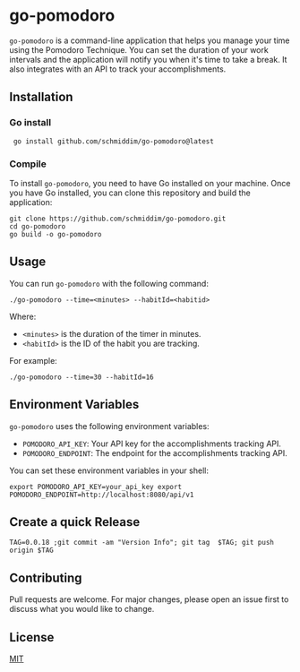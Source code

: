 # go-pomodoro

`go-pomodoro` is a command-line application that helps you manage your time using the Pomodoro Technique. You can set
the duration of your work intervals and the application will notify you when it's time to take a break. It also
integrates with an API to track your accomplishments.

## Installation
### Go install
```shell
 go install github.com/schmiddim/go-pomodoro@latest
```

### Compile
To install `go-pomodoro`, you need to have Go installed on your machine. Once you have Go installed, you can clone this
repository and build the application:

```shell 
git clone https://github.com/schmiddim/go-pomodoro.git 
cd go-pomodoro 
go build -o go-pomodoro
```

## Usage

You can run `go-pomodoro` with the following command:

```shell    
./go-pomodoro --time=<minutes> --habitId=<habitid>
```

Where:

- `<minutes>` is the duration of the timer in minutes.
- `<habitId>` is the ID of the habit you are tracking.

For example:

```shell
./go-pomodoro --time=30 --habitId=16
```

## Environment Variables

`go-pomodoro` uses the following environment variables:

- `POMODORO_API_KEY`: Your API key for the accomplishments tracking API.
- `POMODORO_ENDPOINT`: The endpoint for the accomplishments tracking API.

You can set these environment variables in your shell:
```shell
export POMODORO_API_KEY=your_api_key export POMODORO_ENDPOINT=http://localhost:8080/api/v1
```

## Create a quick Release 
```shell
TAG=0.0.18 ;git commit -am "Version Info"; git tag  $TAG; git push origin $TAG
```

## Contributing

Pull requests are welcome. For major changes, please open an issue first to discuss what you would like to change.

## License

[MIT](https://choosealicense.com/licenses/mit/)